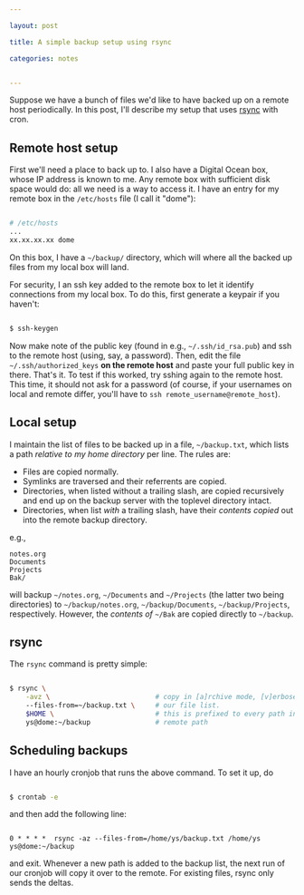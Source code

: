 ```yaml
---

layout: post

title: A simple backup setup using rsync

categories: notes


---
```


Suppose we have a bunch of files we'd like to have backed up on a remote host
periodically. In this post, I'll describe my setup that uses [rsync][1] with
cron.

## Remote host setup

First we'll need a place to back up to. I also have a Digital Ocean box, whose
IP address is known to me. Any remote box with sufficient disk space would do:
all we need is a way to access it. I have an entry for my remote box in the
`/etc/hosts` file (I call it "dome"):

```bash

# /etc/hosts
...
xx.xx.xx.xx dome

```

On this box, I have a `~/backup/` directory, which will where all the backed
up files from my local box will land.

For security, I an ssh key added to the remote box to let it identify
connections from my local box. To do this, first generate a keypair if you
haven't:

```bash

$ ssh-keygen

```

Now make note of the public key (found in e.g., `~/.ssh/id_rsa.pub`) and
ssh to the remote host (using, say, a password). Then, edit the file
`~/.ssh/authorized_keys` **on the remote host** and paste your full public
key in there. That's it. To test if this worked, try sshing again to the remote
host. This time, it should not ask for a password (of course, if your usernames
on local and remote differ, you'll have to `ssh remote_username@remote_host`).

## Local setup

I maintain the list of files to be backed up in a file, `~/backup.txt`, which
lists a path _relative to my home directory_ per line. The rules are:

- Files are copied normally.
- Symlinks are traversed and their referrents are copied.
- Directories, when listed without a trailing slash, are copied recursively and
end up on the backup server with the toplevel directory intact.
- Directories, when list *with* a trailing slash, have their *contents copied*
out into the remote backup directory.

e.g., 

```
notes.org
Documents
Projects
Bak/

```

will backup `~/notes.org`, `~/Documents` and `~/Projects` (the latter two being
directories) to `~/backup/notes.org`, `~/backup/Documents`, `~/backup/Projects`,
respectively. However, the _contents of_ `~/Bak` are copied directly to
`~/backup`.


## rsync

The `rsync` command is pretty simple:

```bash

$ rsync \
    -avz \                          # copy in [a]rchive mode, [v]erbose, compressed.
    --files-from=~/backup.txt \     # our file list.
    $HOME \                         # this is prefixed to every path in the file.
    ys@dome:~/backup                # remote path

```

## Scheduling backups

I have an hourly cronjob that runs the above command. To set it up, do

```bash

$ crontab -e

```

and then add the following line:

```cron

0 * * * *  rsync -az --files-from=/home/ys/backup.txt /home/ys ys@dome:~/backup

```
and exit. Whenever a new path is added to the backup list, the next run of
our cronjob will copy it over to the remote. For existing files, rsync only
sends the deltas.

[1]: https://rsync.samba.org/
